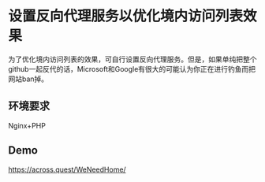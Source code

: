 # 设置反向代理服务以优化境内访问列表效果
为了优化境内访问列表的效果，可自行设置反向代理服务。但是，如果单纯把整个github一起反代的话，Microsoft和Google有很大的可能认为你正在进行钓鱼而把网站ban掉。
## 环境要求
Nginx+PHP
## Demo
https://across.quest/WeNeedHome/

